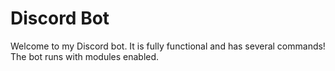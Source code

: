# Discord Bot
Welcome to my Discord bot. It is fully functional and has several commands! The bot runs with modules enabled. 